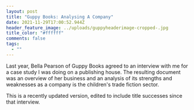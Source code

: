 ```yaml
---
layout: post
title: "Guppy Books: Analysing A Company"
date: 2021-11-29T17:00:52.944Z
header_feature_image: ../uploads/guppyheaderimage-cropped-.jpg
title_color: "#ffffff"
comments: false
tags:
  - ""
---
```

Last year, Bella Pearson of Guppy Books agreed to an interview with me for a case study I was doing on a publishing house. The resulting document was an overview of her business and an analysis of its strengths and weaknesses as a company is the children's trade fiction sector. 

This is a recently updated version, edited to include title successes since that interview.